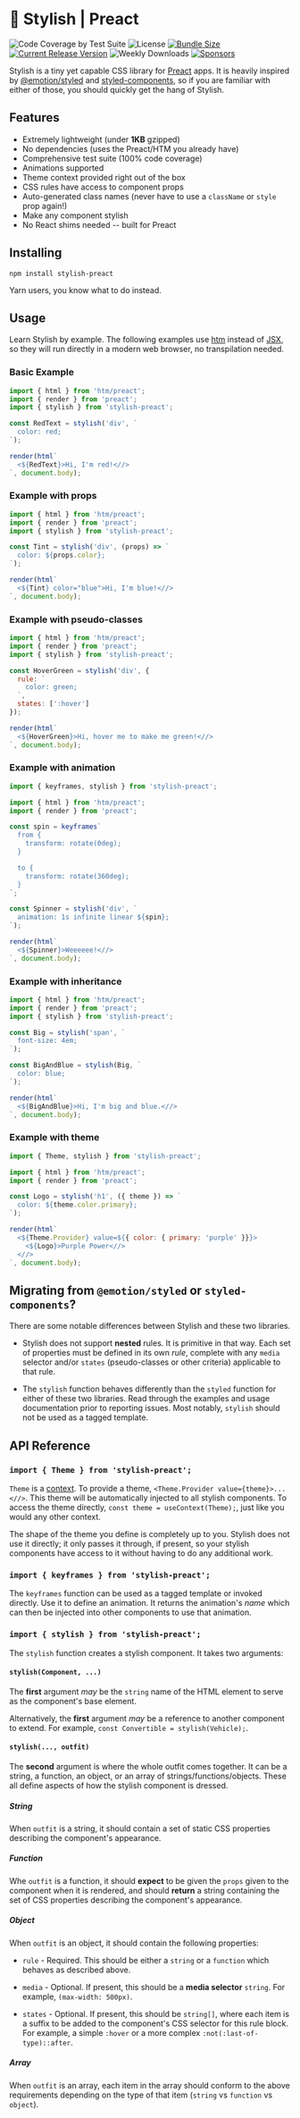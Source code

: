 # 🎩 Stylish | Preact

![Code Coverage by Test Suite][coverage]
![License][license]
[![Bundle Size][footprint]][bundlephobia]
[![Current Release Version][version]][npm]
![Weekly Downloads][downloads]
[![Sponsors][sponsors]][become-a-sponsor]

Stylish is a tiny yet capable CSS library for [Preact][4] apps. It is heavily
inspired by [@emotion/styled][1] and [styled-components][2], so if you are
familiar with either of those, you should quickly get the hang of Stylish.

## Features

 * Extremely lightweight (under **1KB** gzipped)
 * No dependencies (uses the Preact/HTM you already have)
 * Comprehensive test suite (100% code coverage)
 * Animations supported
 * Theme context provided right out of the box
 * CSS rules have access to component props
 * Auto-generated class names (never have to use a `className` or `style` prop again!)
 * Make any component stylish
 * No React shims needed -- built for Preact

## Installing

```
npm install stylish-preact
```

Yarn users, you know what to do instead.

## Usage

Learn Stylish by example. The following examples use [htm][5] instead of
[JSX][6], so they will run directly in a modern web browser, no transpilation
needed.

### Basic Example

```javascript
import { html } from 'htm/preact';
import { render } from 'preact';
import { stylish } from 'stylish-preact';

const RedText = stylish('div', `
  color: red;
`);

render(html`
  <${RedText}>Hi, I'm red!<//>
`, document.body);
```

### Example with props

```javascript
import { html } from 'htm/preact';
import { render } from 'preact';
import { stylish } from 'stylish-preact';

const Tint = stylish('div', (props) => `
  color: ${props.color};
`);

render(html`
  <${Tint} color="blue">Hi, I'm blue!<//>
`, document.body);
```

### Example with pseudo-classes

```javascript
import { html } from 'htm/preact';
import { render } from 'preact';
import { stylish } from 'stylish-preact';

const HoverGreen = stylish('div', {
  rule: `
    color: green;
  `,
  states: [':hover']
});

render(html`
  <${HoverGreen}>Hi, hover me to make me green!<//>
`, document.body);
```

### Example with animation

```javascript
import { keyframes, stylish } from 'stylish-preact';

import { html } from 'htm/preact';
import { render } from 'preact';

const spin = keyframes`
  from {
    transform: rotate(0deg);
  }

  to {
    transform: rotate(360deg);
  }
`;

const Spinner = stylish('div', `
  animation: 1s infinite linear ${spin};
`);

render(html`
  <${Spinner}>Weeeeee!<//>
`, document.body);
```

### Example with inheritance

```javascript
import { html } from 'htm/preact';
import { render } from 'preact';
import { stylish } from 'stylish-preact';

const Big = stylish('span', `
  font-size: 4em;
`);

const BigAndBlue = stylish(Big, `
  color: blue;
`);

render(html`
  <${BigAndBlue}>Hi, I'm big and blue.<//>
`, document.body);
```

### Example with theme

```javascript
import { Theme, stylish } from 'stylish-preact';

import { html } from 'htm/preact';
import { render } from 'preact';

const Logo = stylish('h1', ({ theme }) => `
  color: ${theme.color.primary};
`);

render(html`
  <${Theme.Provider} value=${{ color: { primary: 'purple' }}}>
    <${Logo}>Purple Power<//>
  <//>
`, document.body);
```

## Migrating from `@emotion/styled` or `styled-components`?

There are some notable differences between Stylish and these two libraries.

 * Stylish does not support **nested** rules. It is primitive in that way.
   Each set of properties must be defined in its own *rule*, complete with
   any `media` selector and/or `states` (pseudo-classes or other criteria)
   applicable to that rule.

 * The `stylish` function behaves differently than the `styled` function
   for either of these two libraries. Read through the examples and usage
   documentation prior to reporting issues. Most notably, `stylish` should
   not be used as a tagged template.

## API Reference

### `import { Theme } from 'stylish-preact';`

`Theme` is a [context][3]. To provide a theme, `<Theme.Provider value={theme}>...<//>`.
This theme will be automatically injected to all stylish components. To access
the theme directly, `const theme = useContext(Theme);`, just like you would any
other context.

The shape of the theme you define is completely up to you. Stylish does not use
it directly; it only passes it through, if present, so your stylish components
have access to it without having to do any additional work.

### `import { keyframes } from 'stylish-preact';`

The `keyframes` function can be used as a tagged template or invoked directly.
Use it to define an animation. It returns the animation's *name* which can then
be injected into other components to use that animation.

### `import { stylish } from 'stylish-preact';`

The `stylish` function creates a stylish component. It takes two arguments:

#### `stylish(Component, ...)`

The **first** argument *may* be the `string` name of the HTML element to
serve as the component's base element.

Alternatively, the **first** argument *may* be a reference to another
component to extend. For example, `const Convertible = stylish(Vehicle);`.

#### `stylish(..., outfit)`

The **second** argument is where the whole outfit comes together. It can be a
string, a function, an object, or an array of strings/functions/objects. These all define
aspects of how the stylish component is dressed.

##### String

When `outfit` is a string, it should contain a set of static CSS properties
describing the component's appearance.

##### Function

Whe `outfit` is a function, it should **expect** to be given the `props` given
to the component when it is rendered, and should **return** a string containing
the set of CSS properties describing the component's appearance.

##### Object

When `outfit` is an object, it should contain the following properties:

 * `rule` - Required. This should be either a `string` or a `function` which
   behaves as described above.

 * `media` - Optional. If present, this should be a **media selector** `string`.
   For example, `(max-width: 500px)`.

 * `states` - Optional. If present, this should be `string[]`, where each item
   is a suffix to be added to the component's CSS selector for this rule block.
   For example, a simple `:hover` or a more complex `:not(:last-of-type)::after`.

##### Array

When `outfit` is an array, each item in the array should conform to the above
requirements depending on the type of that item (`string` vs `function` vs
`object`).

[1]: https://emotion.sh/docs/styled
[2]: https://styled-components.com/
[3]: https://preactjs.com/guide/v10/context/
[4]: https://preactjs.com/
[5]: https://github.com/developit/htm
[6]: https://reactjs.org/docs/introducing-jsx.html
[coverage]: https://img.shields.io/badge/coverage-100%25-success
[license]: https://img.shields.io/npm/l/stylish-preact
[footprint]: https://img.shields.io/bundlephobia/minzip/stylish-preact
[version]: https://img.shields.io/npm/v/stylish-preact
[downloads]: https://img.shields.io/npm/dw/stylish-preact
[sponsors]: https://img.shields.io/github/sponsors/canterberry
[become-a-sponsor]: https://github.com/sponsors/canterberry
[npm]: https://npmjs.com/package/stylish-preact
[bundlephobia]: https://bundlephobia.com/package/stylish-preact
